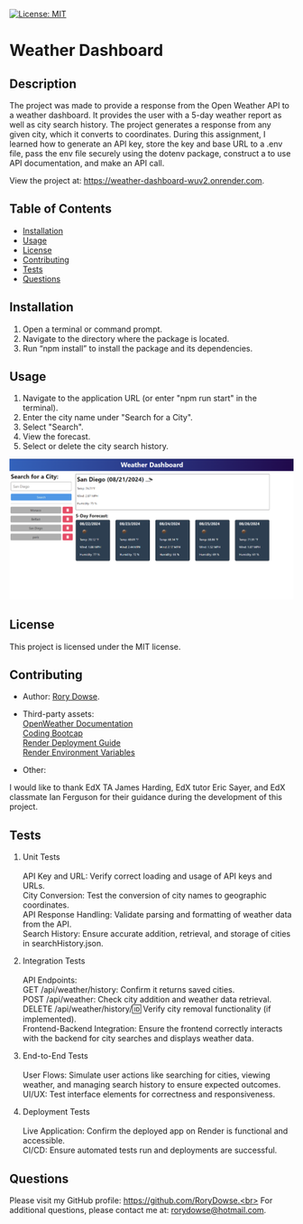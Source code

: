 [![License: MIT](https://img.shields.io/badge/License-MIT-yellow.svg)](https://opensource.org/licenses/MIT)

# Weather Dashboard

## Description

The project was made to provide a response from the Open Weather API to a weather dashboard. It provides the user with a 5-day weather report as well as city search history. The project generates a response from any given city, which it converts to coordinates. During this assignment, I learned how to generate an API key, store the key and base URL to a .env file, pass the env file securely using the dotenv package, construct a to use API documentation, and make an API call.

View the project at: https://weather-dashboard-wuv2.onrender.com.

## Table of Contents

- [Installation](#installation)
- [Usage](#usage)
- [License](#license)
- [Contributing](#contributing)
- [Tests](#tests)
- [Questions](#questions)

## Installation

1. Open a terminal or command prompt.
2. Navigate to the directory where the package is located.
3. Run “npm install” to install the package and its dependencies.

## Usage

1. Navigate to the application URL (or enter "npm run start" in the terminal).
2. Enter the city name under "Search for a City".
3. Select "Search".
4. View the forecast.
5. Select or delete the city search history.

![Weather Dashboard](./client/assets/images/weather-dashboard.png)

## License

This project is licensed under the MIT license.

## Contributing

- Author:
  [Rory Dowse](https://github.com/RoryDowse).

- Third-party assets: <br>
  [OpenWeather Documentation](https://openweathermap.org/forecast5) <br>
  [Coding Bootcap](https://coding-boot-camp.github.io/full-stack/apis/how-to-use-api-keys) <br>
  [Render Deployment Guide](https://coding-boot-camp.github.io/full-stack/render/render-deployment-guide) <br>
  [Render Environment Variables](https://docs.render.com/configure-environment-variables)

- Other:

I would like to thank EdX TA James Harding, EdX tutor Eric Sayer, and EdX classmate Ian Ferguson for their guidance during the development of this project.

## Tests

1. Unit Tests <br><br>
   API Key and URL: Verify correct loading and usage of API keys and URLs.<br>
   City Conversion: Test the conversion of city names to geographic coordinates.<br>
   API Response Handling: Validate parsing and formatting of weather data from the API.<br>
   Search History: Ensure accurate addition, retrieval, and storage of cities in searchHistory.json.

2. Integration Tests <br><br>
   API Endpoints:<br>
   GET /api/weather/history: Confirm it returns saved cities.<br>
   POST /api/weather: Check city addition and weather data retrieval.<br>
   DELETE /api/weather/history/:id: Verify city removal functionality (if implemented).<br>
   Frontend-Backend Integration: Ensure the frontend correctly interacts with the backend for city searches and displays weather data.

3. End-to-End Tests <br><br>
   User Flows: Simulate user actions like searching for cities, viewing weather, and managing search history to ensure expected outcomes.<br>
   UI/UX: Test interface elements for correctness and responsiveness.

4. Deployment Tests <br><br>
   Live Application: Confirm the deployed app on Render is functional and accessible.<br>
   CI/CD: Ensure automated tests run and deployments are successful.

## Questions

Please visit my GitHub profile: https://github.com/RoryDowse.<br>
For additional questions, please contact me at: rorydowse@hotmail.com.
